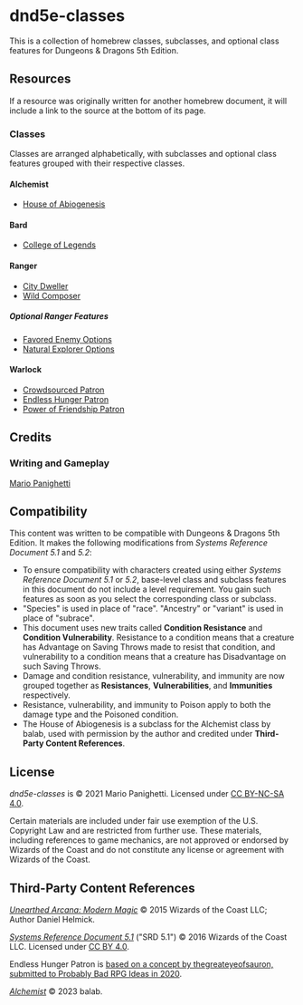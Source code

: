 # dnd5e-classes

This is a collection of homebrew classes, subclasses, and optional class features for Dungeons & Dragons 5th Edition.

## Resources

If a resource was originally written for another homebrew document, it will include a link to the source at the bottom of its page.

### Classes

Classes are arranged alphabetically, with subclasses and optional class features grouped with their respective classes.

#### Alchemist

- [House of Abiogenesis](alchemist/house-of-abiogenesis.md)

#### Bard

- [College of Legends](bard/college-of-legends.md)

#### Ranger

- [City Dweller](ranger/city-dweller.md)
- [Wild Composer](ranger/wild-composer.md)

##### Optional Ranger Features

- [Favored Enemy Options](ranger/options-favored-enemy.md)
- [Natural Explorer Options](ranger/options-natural-explorer.md)

#### Warlock

- [Crowdsourced Patron](warlock/crowdsourced-patron.md)
- [Endless Hunger Patron](warlock/endless-hunger-patron.md)
- [Power of Friendship Patron](warlock/power-of-friendship-patron.md)

## Credits

### Writing and Gameplay

[Mario Panighetti](https://mario.panighetti.net)

## Compatibility

This content was written to be compatible with Dungeons & Dragons 5th Edition. It makes the following modifications from _Systems Reference Document 5.1_ and _5.2_:

- To ensure compatibility with characters created using either _Systems Reference Document 5.1_ or _5.2_, base-level class and subclass features in this document do not include a level requirement. You gain such features as soon as you select the corresponding class or subclass.
- "Species" is used in place of "race". "Ancestry" or "variant" is used in place of "subrace".
- This document uses new traits called **Condition Resistance** and **Condition Vulnerability**. Resistance to a condition means that a creature has Advantage on Saving Throws made to resist that condition, and vulnerability to a condition means that a creature has Disadvantage on such Saving Throws.
- Damage and condition resistance, vulnerability, and immunity are now grouped together as **Resistances**, **Vulnerabilities**, and **Immunities** respectively.
- Resistance, vulnerability, and immunity to Poison apply to both the damage type and the Poisoned condition.
- The House of Abiogenesis is a subclass for the Alchemist class by balab, used with permission by the author and credited under **Third-Party Content References**.

## License

_dnd5e-classes_ is © 2021 Mario Panighetti. Licensed under [CC BY-NC-SA 4.0](https://creativecommons.org/licenses/by-nc-sa/4.0/legalcode).

Certain materials are included under fair use exemption of the U.S. Copyright Law and are restricted from further use. These materials, including references to game mechanics, are not approved or endorsed by Wizards of the Coast and do not constitute any license or agreement with Wizards of the Coast.

## Third-Party Content References

_[Unearthed Arcana: Modern Magic](https://media.wizards.com/2015/downloads/dnd/UA_ModernMagic.pdf)_ © 2015 Wizards of the Coast LLC; Author Daniel Helmick.

_[Systems Reference Document 5.1](https://dnd.wizards.com/resources/systems-reference-document)_ ("SRD 5.1") © 2016 Wizards of the Coast LLC. Licensed under [CC BY 4.0](https://creativecommons.org/licenses/by/4.0/legalcode).

Endless Hunger Patron is [based on a concept by thegreateyeofsauron, submitted to Probably Bad RPG Ideas in 2020](https://probablybadrpgideas.tumblr.com/post/619536955735162880/your-warlocks-patron-is-a-relatively-young-but).

_[Alchemist](https://docs.google.com/document/d/1FbBScXvWzPKRo62ZlqXcIMgUd_KPYoqCkMa2ZtYBN8c)_ © 2023 balab.
